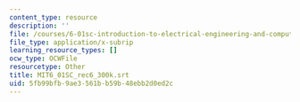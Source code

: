 ```yaml
---
content_type: resource
description: ''
file: /courses/6-01sc-introduction-to-electrical-engineering-and-computer-science-i-spring-2011/5fb99bfb9ae3561bb59b48ebb2d0ed2c_MIT6_01SC_rec6_300k.vtt
file_type: application/x-subrip
learning_resource_types: []
ocw_type: OCWFile
resourcetype: Other
title: MIT6_01SC_rec6_300k.srt
uid: 5fb99bfb-9ae3-561b-b59b-48ebb2d0ed2c
---
```

